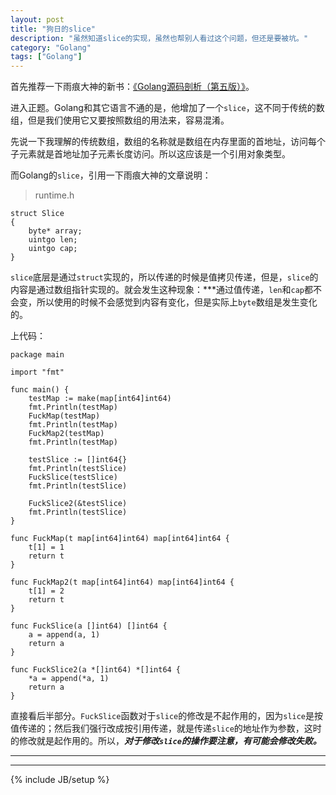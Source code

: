 ```yaml
---
layout: post
title: "狗日的slice"
description: "虽然知道slice的实现，虽然也帮别人看过这个问题，但还是要被坑。"
category: "Golang"
tags: ["Golang"]
---
```


首先推荐一下雨痕大神的新书：[《Golang源码剖析（第五版）》](https://github.com/qyuhen/book)。

进入正题。Golang和其它语言不通的是，他增加了一个`slice`，这不同于传统的数组，但是我们使用它又要按照数组的用法来，容易混淆。

先说一下我理解的传统数组，数组的名称就是数组在内存里面的首地址，访问每个子元素就是首地址加子元素长度访问。所以这应该是一个引用对象类型。

而Golang的`slice`，引用一下雨痕大神的文章说明：

> runtime.h


	struct Slice
	{
		byte* array;
		uintgo len;
		uintgo cap;
	}


<ins class="adsbygoogle"
     style="display:block; text-align:center;"
     data-ad-layout="in-article"
     data-ad-format="fluid"
     data-ad-client="ca-pub-1651120361108148"
     data-ad-slot="4918476613"></ins>
<script>
     (adsbygoogle = window.adsbygoogle || []).push({});
</script>

`slice`底层是通过`struct`实现的，所以传递的时候是值拷贝传递，但是，`slice`的内容是通过数组指针实现的。就会发生这种现象：***通过值传递，`len`和`cap`都不会变，所以使用的时候不会感觉到内容有变化，但是实际上`byte`数组是发生变化的。

上代码：

	package main
	
	import "fmt"
	
	func main() {
		testMap := make(map[int64]int64)
		fmt.Println(testMap)
		FuckMap(testMap)
		fmt.Println(testMap)
		FuckMap2(testMap)
		fmt.Println(testMap)
	
		testSlice := []int64{}
		fmt.Println(testSlice)
		FuckSlice(testSlice)
		fmt.Println(testSlice)
		
		FuckSlice2(&testSlice)
		fmt.Println(testSlice)
	}
	
	func FuckMap(t map[int64]int64) map[int64]int64 {
		t[1] = 1
		return t
	}
	
	func FuckMap2(t map[int64]int64) map[int64]int64 {
		t[1] = 2
		return t
	}
	
	func FuckSlice(a []int64) []int64 {
		a = append(a, 1)
		return a
	}
	
	func FuckSlice2(a *[]int64) *[]int64 {
		*a = append(*a, 1)
		return a
	}
	
直接看后半部分。`FuckSlice`函数对于`slice`的修改是不起作用的，因为`slice`是按值传递的；然后我们强行改成按引用传递，就是传递`slice`的地址作为参数，这时的修改就是起作用的。所以，***对于修改`slice`的操作要注意，有可能会修改失败。***


---


---

{% include JB/setup %}

